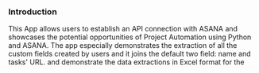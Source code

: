 ### Introduction ###
This App allows users to establish an API connection with ASANA and showcases the potential opportunities of Project Automation using Python and ASANA. The app especially demonstrates the 
extraction of all the custom fields created by users and it joins the default two field: name and tasks' URL.
and demonstrate the data extractions in Excel format for the   
